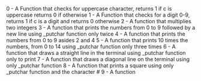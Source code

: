 0 - A Function that checks for uppercase character, returns 1 if c is uppercase returns 0 if otherwise
1 - A Function that checks for a digit 0-9, returns 1 if c is a digit and returns 0 otherwise
2 - A function that multiplies two integers
3 - A function that prints the numbers from 0 to 9 followed by a new line using _putchar function only twice
4 - A function that prints the numbers from 0 to 9 asides 2 and 4
5 - A function that prints 10 times the numbers, from 0 to 14 using _putchar function only three times
6 - A function that draws a straight line in the terminal using _putchar function only to print
7 - A function that draws a diagonal line on the terminal using only _putchar function
8 - A function that prints a square using only _putchar function and the character #
9 - A function

